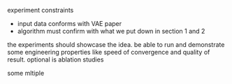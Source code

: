 experiment constraints

* input data conforms with VAE paper
* algorithm must confirm with what we put down in section 1 and 2



the experiments should showcase the idea. be able to run and demonstrate some engineering properties like speed of convergence and quality of result. optional is ablation studies

some mltiple&#x20;